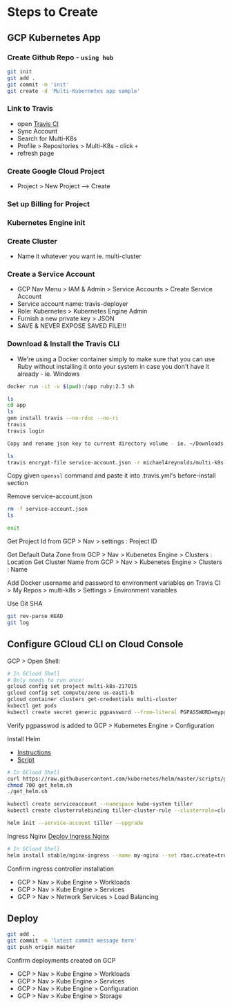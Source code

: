 # Steps to Create

## GCP Kubernetes App

### Create Github Repo - `using hub`

```bash
git init
git add .
git commit -m 'init'
git create -d 'Multi-Kubernetes app sample'
```

### Link to Travis

- open [Travis CI](https://travis-ci.org)
- Sync Account
- Search for Multi-K8s
- Profile > Repositories > Multi-K8s - click `+`
- refresh page

### Create Google Cloud Project

- Project > New Project --> Create

### Set up Billing for Project

### Kubernetes Engine init

### Create Cluster

- Name it whatever you want ie. multi-cluster

### Create a Service Account

- GCP Nav Menu > IAM & Admin > Service Accounts > Create Service Account
- Service account name: travis-deployer
- Role: Kubernetes > Kubernetes Engine Admin
- Furnish a new private key > JSON
- SAVE & NEVER EXPOSE SAVED FILE!!!

### Download & Install the Travis CLI

- We're using a Docker container simply to make sure that you can use Ruby without installing it onto your system in case you don't have it already - ie. Windows

```bash
docker run -it -v $(pwd):/app ruby:2.3 sh

ls
cd app
ls
gem install travis --no-rdoc --no-ri
travis
travis login

Copy and rename json key to current directory volume - ie. ~/Downloads to multi-k8s/service-account.json
```

```bash
ls
travis encrypt-file service-account.json -r michael4reynolds/multi-k8s
```

Copy given `openssl` command and paste it into .travis.yml's before-install section

Remove service-account.json

```bash
rm -f service-account.json
ls

exit
```

Get Project Id from GCP > Nav > settings : Project ID

Get Default Data Zone from GCP > Nav > Kubenetes Engine > Clusters : Location
Get Cluster Name from GCP > Nav > Kubenetes Engine > Clusters : Name

Add Docker username and password to environment variables on Travis CI > My Repos > multi-k8s > Settings > Environment variables

Use Git SHA

```bash
git rev-parse HEAD
git log
```

## Configure GCloud CLI on Cloud Console

GCP > Open Shell:

```bash
# In GCloud Shell
# Only needs to run once!
gcloud config set project multi-k8s-217015
gcloud config set compute/zone us-east1-b
gcloud container clusters get-credentials multi-cluster
kubectl get pods
kubectl create secret generic pgpassword --from-literal PGPASSWORD=mypgpassword123
```

Verify pgpasswod is added to GCP > Kubernetes Engine > Configuration

Install Helm

- [Instructions](https://docs.helm.sh/using_helm/#installing-helm)
- [Script](https://docs.helm.sh/using_helm/#from-script)

```bash
# In GCloud Shell
curl https://raw.githubusercontent.com/kubernetes/helm/master/scripts/get > get_helm.sh
chmod 700 get_helm.sh
./get_helm.sh

kubectl create serviceaccount --namespace kube-system tiller
kubectl create clusterrolebinding tiller-cluster-rule --clusterrole=cluster-admin --serviceaccount=kube-system:tiller

helm init --service-account tiller --upgrade
```

Ingress Nginx
[Deploy Ingress Nginx](https://kubernetes.github.io/ingress-nginx/deploy/)

```bash
# In GCloud Shell
helm install stable/nginx-ingress --name my-nginx --set rbac.create=true
```

Confirm ingress controller installation

- GCP > Nav > Kube Engine > Workloads
- GCP > Nav > Kube Engine > Services
- GCP > Nav > Network Services > Load Balancing

## Deploy

```bash
git add .
git commit -m 'latest commit message here'
git push origin master
```

Confirm deployments created on GCP

- GCP > Nav > Kube Engine > Workloads
- GCP > Nav > Kube Engine > Services
- GCP > Nav > Kube Engine > Configuration
- GCP > Nav > Kube Engine > Storage
